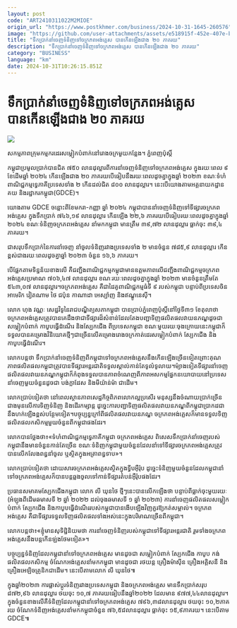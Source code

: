 ```yaml
---
layout: post
code: "ART2410311022M2MIOE"
origin_url: "https://www.postkhmer.com/business/2024-10-31-1645-260576"
image: "https://github.com/user-attachments/assets/e518915f-452e-407e-be0a-0da33612a5da"
title: "ទឹកប្រាក់នាំចេញទំនិញទៅចក្រភពអង់គ្លេស បានកើនឡើងជាង ២០ ភាគរយ"
description: "​​ទឹកប្រាក់នាំចេញទំនិញទៅចក្រភពអង់គ្លេស បានកើនឡើងជាង ២០ ភាគរយ​"
category: "BUSINESS"
language: "km"
date: 2024-10-31T10:26:15.851Z
---
```


# ទឹកប្រាក់នាំចេញទំនិញទៅចក្រភពអង់គ្លេស បានកើនឡើងជាង ២០ ភាគរយ

![](https://github.com/user-attachments/assets/5e68cf14-bddc-4462-8167-88bdfc9582c8)

សកម្មភាពក្រុមកម្មករដេរសម្លៀកបំពាក់នៅរោងចក្រមួយកន្លែង។ ភ្នំពេញប៉ុស្តិ៍

កម្ពុជា​ប្រមូល​ប្រាក់​បាន​ជិត ៧៥០​ លាន​ដុល្លារ​ពី​ការ​នាំ​ចេញ​ទំនិញ​ទៅ​ចក្រភព​អង់គ្លេស ក្នុង​រយៈ​ពេល ៩ ខែ​ដើម​ឆ្នាំ​ ២០២៤ កើន​ឡើង​ជាង ២០ ភាគរយ​បើ​ធៀប​នឹង​រយៈ​ពេល​ដូចគ្នា​ក្នុង​ឆ្នាំ ​២០២៣ ខណៈ​ទំហំ​ពាណិជ្ជកម្ម​ទ្វេភាគី​ប្រទេស​ទាំង ២ កើន​ដល់​ជិត ៨០០ លាន​ដុល្លារ​។ នេះ​បើ​យោង​តាម​អគ្គ​នាយកដ្ឋាន​គយ និង​រដ្ឋាករ​កម្ពុជា​(GDCE)។

យោង​តាម GDCE ចន្លោះ​ពី​ខែ​មករា-​កញ្ញា ​ឆ្នាំ ​២០២៤ កម្ពុជា​បាន​នាំ​ចេញ​ទំនិញ​ទៅ​ទីផ្សារ​ចក្រភព​អង់គ្លេស ក្នុង​ទឹក​ប្រាក់​ ៧៤៦,១៩ លាន​ដុល្លារ កើន​ឡើង ២២,៦ ភាគរយ​បើ​ធៀប​រយៈ​ពេល​ដូចគ្នា​ក្នុង​ឆ្នាំ ២០២៤ ខណៈ​ទំនិញ​ចក្រភព​អង់គ្លេស នាំ​មក​កម្ពុជា មាន​ត្រឹម ៣៩,៧២ លាន​ដុល្លារ ធ្លាក់​ចុះ ៣៩,៤​ភាគរយ​។​

ជា​សរុប​ទឹក​ប្រាក់​នៃ​ការ​នាំ​ចេញ នាំចូល​ទំនិញ​រវាង​ប្រទេស​ទាំង ២ មាន​ចំនួន ៧៨៥,៩ លាន​ដុល្លារ កើន​ខ្ពស់​ជាង​រយៈ​ពេល​ដូចគ្នា​ឆ្នាំ ២០២៣ ចំនួន ១៦,៦ ភាគរយ​។

បើ​ផ្អែក​តាម​ទិន្នន័យ​ខាង​លើ គឺ​ជញ្ជីង​ពាណិជ្ជកម្ម​កម្ពុជា​មាន​ឧត្តមភាព​លើ​ជញ្ជីង​ពាណិជ្ជកម្ម​ចក្រភពអង់គ្លេស​ប្រមាណ ៧០៦,៤៧ លាន​ដុល្លារ ខណៈ​រយៈ​ពេល​ដូចគ្នា​ក្នុង​ឆ្នាំ ២០២៣ មាន​ចំនួន​ត្រឹម​តែ ៥៤៣,០៧ លាន​ដុល្លារ​។​ ចក្រភព​អង់គ្លេស គឺ​ជា​ដៃគូ​ពាណិជ្ជកម្ម​ធំ​ទី​ ៩ ​របស់​កម្ពុជា បន្ទាប់​ពី​ប្រទេស​ចិន អាមេរិក​ វៀតណាម ​ថៃ ជប៉ុន កាណាដា អេស្ប៉ាញ និង​ឥណ្ឌូនេស៊ី។

លោក ហុង វណ្ណៈ សេដ្ឋវិទូ​នៃ​រាជ​បណ្ឌិត្យ​សភា​កម្ពុជា បាន​ប្រាប់​ភ្នំពេញ​ប៉ុស្តិ៍​នៅ​ថ្ងៃ​ទី​៣១ ខែ​តុលា​ថា ចក្រភព​អង់គ្លេស​ត្រូវ​បាន​គេ​ដឹង​ថា​ជា​ទីផ្សារ​ដ៏​សំខាន់​ដែល​តែង​បញ្ជា​ទិញ​ផលិត​ផល​វាយនភណ្ឌ​ដូច​ជា សម្លៀកបំពាក់ កាបូប​ធ្វើ​ដំណើរ និង​ស្បែកជើង ពី​ប្រទេស​កម្ពុជា​ ខណៈ​មួយ​រយៈ​ចុង​ក្រោយ​នេះ​ កម្ពុជា​ក៏​ទទួល​បាន​គម្រោង​វិនិយោគ​ថ្មីៗ​ជាច្រើន​លើ​គម្រោង​រោង​ចក្រ​កាត់ដេរ​សម្លៀក​បំពាក់ ស្បែកជើង និង​កាបូប​ធ្វើ​ដំណើរ។ 

លោក​បន្ត​ថា ទឹក​ប្រាក់​នាំ​ចេញ​ទំនិញ​ពី​កម្ពុជា​ទៅ​ចក្រភព​អង់គ្លេស​នឹង​កើន​ឡើង​ច្រើន​ទៀត​ ព្រោះ​គុណភាព​ផលិតផល​កម្ពុជា​ត្រូវ​បាន​ទីផ្សារ​អន្តរជាតិ​ទទួល​ស្គាល់​កាន់​តែ​ទូលំទូលាយ។​ ម៉្យាង​ទៀត​ទីផ្សារ​នាំ​ចេញ​ផលិត​ផល​វាយនភណ្ឌ​កម្ពុជា ​ក៏​កំពុង​ទទួល​បាន​ភាព​ចំណេញ​ពី​ភាព​អសកម្ម​ផ្នែក​នយោបាយ​នៅ​ប្រទេស​នាំ​ចេញ​មួយ​ចំនួន​ដូច​ជា បង់ក្លាដែស និង​មីយ៉ាន់ម៉ា ជាដើម។

លោក​ប្រាប់​ទៀត​ថា នៅ​ពេល​ស្ថានភាព​សេដ្ឋកិច្ច​ពិភពលោក​ល្អ​ប្រសើរ មនុស្ស​នឹង​ចំណាយ​ប្រាក់​ច្រើន​ជាង​មុន​លើ​ការ​ទិញ​ទំនិញ និង​ដើរ​កម្សាន្ត ដូច្នេះ​ការ​បញ្ជា​ទិញ​ផលិតផល​វាយនភណ្ឌ​ពី​កម្ពុជា​ប្រាកដ​ជា​នឹង​ហក់​ឡើង​ខ្ពស់​បន្ថែម​ទៀត។​ បច្ចុប្បន្ន​ក្រៅ​ពី​ផលិតផល​វាយនភណ្ឌ ចក្រភព​អង់គ្លេស​ក៏​មាន​ទទួល​ទិញ​ផលិតផល​កសិកម្ម​មួយ​ចំនួន​ពី​កម្ពុជា​ផង​ដែរ។​

លោក​បាន​ថ្លែង​ថា៖​«ទំហំ​ពាណិជ្ជកម្ម​ទ្វេភាគី​កម្ពុជា ចក្រភព​អង់គ្លេស ពិសេស​ទឹក​ប្រាក់​នាំ​ចេញ​របស់​កម្ពុជា​នឹង​មាន​ចំនួន​កាន់​តែ​ច្រើន ខណៈ​ទំនិញ​កម្ពុជា​មួយ​ចំនួន​ដែល​នាំ​ទៅ​ទីផ្សារ​ចក្រភព​អង់គ្លេស​ត្រូវ​បាន​លើក​លែង​ពន្ធ​នាំ​ចូល ឬ​ស្ថិត​ក្នុង​អត្រា​ពន្ធ​ទាប»។

លោក​ប្រាប់​ទៀត​ថា ដោយ​សារ​ចក្រភព​អង់គ្លេស​ស្ថិត​ក្នុង​ទ្វីប​អ៊ឺរ៉ុប ដូច្នេះ​ទំនិញ​មួយ​ចំនួន​ដែល​កម្ពុជា​នាំ​ទៅ​ចក្រភព​អង់គ្លេស​ក៏​បាន​បន្ត​ឆ្លង​ចូល​ទៅ​កាន់​ទីផ្សារ​តំបន់​អ៊ឺរ៉ុប​ផងដែរ។

ប្រធាន​សមាគម​ស្បែក​ជើង​កម្ពុជា​ លោក លី ឃុនថៃ ថ្មីៗ​នេះ​បាន​លើក​ឡើង​ថា បន្ទាប់​ពី​ធ្លាក់​ចុះ​មួយ​រយៈ​(អំឡុង​ពី​ដើម​ឆមាស​ទី ២ ឆ្នាំ ២០២២ ដល់​ចុង​ឆមាស​ទី ១ ឆ្នាំ ២០២៣) ការ​នាំ​ចេញ​ផលិតផល​សម្លៀកបំពាក់ ស្បែកជើង និង​កាបូប​ធ្វើដំណើរ​របស់​កម្ពុជា​បាន​ងើប​ឡើង​វិញ​គួរ​ឱ្យ​កត់​សម្គាល់​។ ចក្រភព​អង់គ្លេស គឺ​ជា​ទីផ្សារ​ទទួល​ទិញ​ផលិត​ផល​ទាំង​អស់​នេះ​ក្នុង​បរិមាណ​ច្រើន​ពី​កម្ពុជា។

លោក​បន្ត​ថា៖​«ខ្ញុំ​មាន​សុទិដ្ឋិនិយម​ថា ការ​នាំ​ចេញ​ទំនិញ​របស់​កម្ពុជា​ទៅ​ទីផ្សារ​អន្តរ​ជាតិ រួម​ទាំង​ចក្រ​ភព​អង់គ្លេស​នឹង​បន្ត​កើន​ឡ់ង​ថែម​ទៀត»។

បច្ចុប្បន្ន​ទំនិញ​ដែល​កម្ពុជា​នាំ​ទៅ​ចក្រភព​អង់គ្លេស មាន​ដូច​ជា សម្លៀក​បំពាក់ ស្បែក​ជើង កាបូប កង់ ផលិតផល​កសិកម្ម ចំណែក​អង់គ្លេស​នាំ​មក​កម្ពុជា​ មាន​ដូចជា​ រថយន្ត គ្រឿង​ម៉ាស៊ីន គ្រឿង​អគ្គិសនី និង​គ្រឿង​អេឡិច​ត្រូនិក​ជាដើម​។ នេះ​បើ​តាម​លោក លី ឃុនថៃ៕

ក្នុង​ឆ្នាំ​២០២៣ ការ​ផ្លាស់​ប្តូរ​ទំនិញ​រវាង​ប្រទេស​កម្ពុជា និង​ចក្រភព​អង់គ្លេស មាន​ទឹក​ប្រាក់​សរុប ៨៧២,៩៦ លាន​ដុល្លារ ថយ​ចុះ ១០,៧ ភាគ​រយ​ធៀប​នឹង​ឆ្នាំ​២០២២ ដែល​មាន ៩៧៧,៤៤​លាន​ដុល្លារ។ ក្នុង​ចំនួន​ខាង​លើ​គឺ​ទំនិញ​ដែល​កម្ពុជា​នាំ​ទៅ​ចក្រ​ភព​អង់គ្លេស ៧៩៦,៣៨លាន​ដុល្លារ ថយ​ចុះ ១០,២​ភាគ​រយ ចំណែក​ទំនិញ​អង់​គ្លេស​នាំ​មក​កម្ពុជា​ចំនួន​ ៧៦,៥៨​លាន​ដុល្លារ ធ្លាក់​ចុះ ១៥,៩​ភាគ​រយ​។ នេះ​បើ​តាម GDCE៕